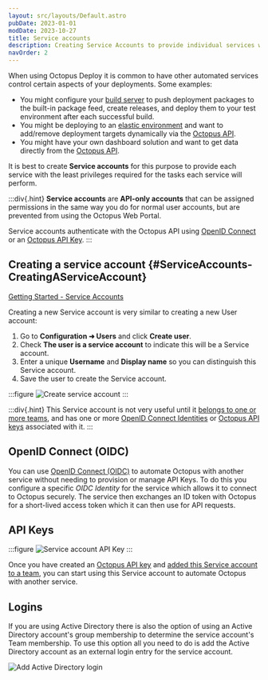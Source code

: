 ```yaml
---
layout: src/layouts/Default.astro
pubDate: 2023-01-01
modDate: 2023-10-27
title: Service accounts
description: Creating Service Accounts to provide individual services with the least privileges required for the tasks they will perform.
navOrder: 2
---
```


When using Octopus Deploy it is common to have other automated services control certain aspects of your deployments. Some examples:

- You might configure your [build server](/docs/octopus-rest-api) to push deployment packages to the built-in package feed, create releases, and deploy them to your test environment after each successful build.
- You might be deploying to an [elastic environment](https://octopus.com/blog/rfc-cloud-and-infrastructure-automation-support) and want to add/remove deployment targets dynamically via the [Octopus API](/docs/octopus-rest-api).
- You might have your own dashboard solution and want to get data directly from the [Octopus API](/docs/octopus-rest-api).

It is best to create **Service accounts** for this purpose to provide each service with the least privileges required for the tasks each service will perform.

:::div{.hint}
**Service accounts** are **API-only accounts** that can be assigned permissions in the same way you do for normal user accounts, but are prevented from using the Octopus Web Portal.

Service accounts authenticate with the Octopus API using [OpenID Connect](/docs/octopus-rest-api/openid-connect) or an [Octopus API Key](/docs/octopus-rest-api/how-to-create-an-api-key).
:::

## Creating a service account {#ServiceAccounts-CreatingAServiceAccount}

[Getting Started - Service Accounts](https://www.youtube.com/watch?v=SMsZMpUwCZc)

Creating a new Service account is very similar to creating a new User account:

1. Go to **Configuration ➜ Users** and click **Create user**.
2. Check **The user is a service account** to indicate this will be a Service account.
3. Enter a unique **Username** and **Display name** so you can distinguish this Service account.
4. Save the user to create the Service account.

:::figure
![Create service account](/docs/security/users-and-teams/images/create-service-account.png)
:::

:::div{.hint}
This Service account is not very useful until it [belongs to one or more teams](/docs/security/users-and-teams/), and has one or more [OpenID Connect Identities](/docs/octopus-rest-api/open-id-connect) or [Octopus API keys](/docs/octopus-rest-api/how-to-create-an-api-key) associated with it.
:::

## OpenID Connect (OIDC)

You can use [OpenID Connect (OIDC)](/docs/octopus-rest-api/open-id-connect) to automate Octopus with another service without needing to provision or manage API Keys. To do this you configure a specific *OIDC Identity* for the service which allows it to connect to Octopus securely. The service then exchanges an ID token with Octopus for a short-lived access token which it can then use for API requests.

## API Keys

:::figure
![Service account API Key](/docs/security/users-and-teams/images/service-account-apikey.png)
:::

Once you have created an [Octopus API key](/docs/octopus-rest-api/how-to-create-an-api-key/) and [added this Service account to a team](/docs/security/users-and-teams), you can start using this Service account to automate Octopus with another service.

## Logins

If you are using Active Directory there is also the option of using an Active Directory account's group membership to determine the service account's Team membership. To use this option all you need to do is add the Active Directory account as an external login entry for the service account.

![Add Active Directory login](/docs/security/users-and-teams/images/add-adlogin.png)

